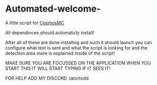 # Automated-welcome-
A little script for [CosmosMC](https://cosmosmc.org)

All dependinces should automaticly install!

After all of these are done installing and such it should launch you can configure what text is sent and what the script is looking for and the detection area more is explained inside of the script!

MAKE SURE YOU ARE FOCUSSED ON THE APPLICATION WHEN YOU START THIS IT WILL START TYPING IF IT SEES IT!

FOR HELP ADD MY DISCORD .tatortodd
